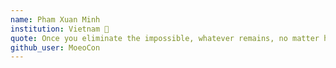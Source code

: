 ```yaml
---
name: Pham Xuan Minh
institution: Vietnam 🚩
quote: Once you eliminate the impossible, whatever remains, no matter how improbable, must be the truth.
github_user: MoeoCon
---
```

